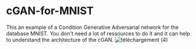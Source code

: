 # cGAN-for-MNIST
This an example of a Condition Generative Adversarial network for the database MNIST. You don't need a lot of ressources to do it and it can help to understand the architecture of the cGAN. 
![téléchargement (4)](https://github.com/user-attachments/assets/dd32138f-870e-4ec7-a78a-7e9c817fd5ca)

